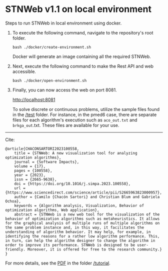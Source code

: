 # STNWeb v1.1 on local environment

Steps to run STNWeb in local environment using docker.

1. To execute the following command, navigate to the repository's root folder.

    ```bash ./docker/create-environment.sh```

    Docker will generate an image containing all the required STNWeb.

2. Next, execute the following command to make the Rest API and web accessible.

    ```bash ./docker/open-environment.sh```

3. Finally, you can now access the web on port 8081.

    [http://localhost:8081](http://localhost:8081)

    To solve discrete or continuous problems, utilize the sample files found in the [/test](/test/) folder. For instance, in the pmed6 case, there are separate files for each algorithm's execution such as `aco_out.txt` and `brkga_out`.txt. These files are available for your use.

-----

Cite:
```
@article{CHACONSARTORI2023100558,
    title = {STNWeb: A new visualization tool for analyzing optimization algorithms},
    journal = {Software Impacts},
    volume = {17},
    pages = {100558},
    year = {2023},
    issn = {2665-9638},
    doi = {https://doi.org/10.1016/j.simpa.2023.100558},
    url = {https://www.sciencedirect.com/science/article/pii/S2665963823000957},
    author = {Camilo {Chacón Sartori} and Christian Blum and Gabriela Ochoa},
    keywords = {Algorithm analysis, Visualization, Behavior of optimization algorithms, Web application},
    abstract = {STNWeb is a new web tool for the visualization of the behavior of optimization algorithms such as metaheuristics. It allows for the graphical analysis of multiple runs of multiple algorithms on the same problem instance and, in this way, it facilitates the understanding of algorithm behavior. It may help, for example, in identifying the reasons for a rather low algorithm performance. This, in turn, can help the algorithm designer to change the algorithm in order to improve its performance. STNWeb is designed to be user-friendly. Moreover, it is offered for free to the research community.}
}
```

For more details, see the [PDF](/tutorial/tutorial_stnweb_v1_1.pdf) in the folder [/tutorial](/tutorial/).
